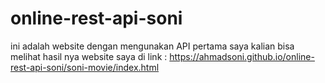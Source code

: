 # online-rest-api-soni
ini adalah website dengan mengunakan API pertama saya 
kalian bisa melihat hasil nya website saya di 
link : https://ahmadsoni.github.io/online-rest-api-soni/soni-movie/index.html
